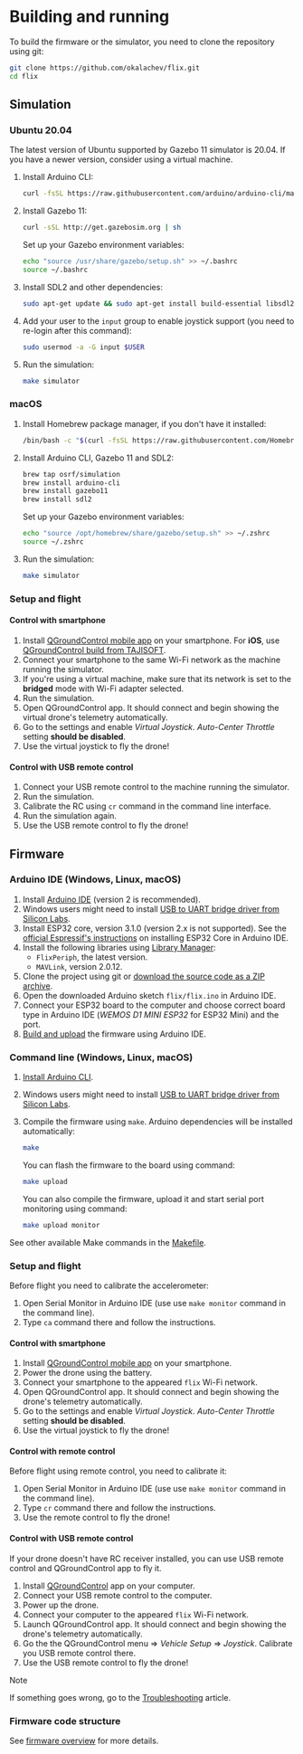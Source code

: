 # Building and running

To build the firmware or the simulator, you need to clone the repository using git:

```bash
git clone https://github.com/okalachev/flix.git
cd flix
```

## Simulation

### Ubuntu 20.04

The latest version of Ubuntu supported by Gazebo 11 simulator is 20.04. If you have a newer version, consider using a virtual machine.

1. Install Arduino CLI:

   ```bash
   curl -fsSL https://raw.githubusercontent.com/arduino/arduino-cli/master/install.sh | BINDIR=~/.local/bin sh
   ```

2. Install Gazebo 11:

   ```bash
   curl -sSL http://get.gazebosim.org | sh
   ```

   Set up your Gazebo environment variables:

   ```bash
   echo "source /usr/share/gazebo/setup.sh" >> ~/.bashrc
   source ~/.bashrc
   ```

3. Install SDL2 and other dependencies:

   ```bash
   sudo apt-get update && sudo apt-get install build-essential libsdl2-dev
   ```

4. Add your user to the `input` group to enable joystick support (you need to re-login after this command):

   ```bash
   sudo usermod -a -G input $USER
   ```

5. Run the simulation:

   ```bash
   make simulator
   ```

### macOS

1. Install Homebrew package manager, if you don't have it installed:

   ```bash
   /bin/bash -c "$(curl -fsSL https://raw.githubusercontent.com/Homebrew/install/HEAD/install.sh)"
   ```

2. Install Arduino CLI, Gazebo 11 and SDL2:

   ```bash
   brew tap osrf/simulation
   brew install arduino-cli
   brew install gazebo11
   brew install sdl2
   ```

   Set up your Gazebo environment variables:

   ```bash
   echo "source /opt/homebrew/share/gazebo/setup.sh" >> ~/.zshrc
   source ~/.zshrc
   ```

3. Run the simulation:

   ```bash
   make simulator
   ```

### Setup and flight

#### Control with smartphone

1. Install [QGroundControl mobile app](https://docs.qgroundcontrol.com/master/en/qgc-user-guide/getting_started/download_and_install.html#android) on your smartphone. For **iOS**, use [QGroundControl build from TAJISOFT](https://apps.apple.com/ru/app/qgc-from-tajisoft/id1618653051).
2. Connect your smartphone to the same Wi-Fi network as the machine running the simulator.
3. If you're using a virtual machine, make sure that its network is set to the **bridged** mode with Wi-Fi adapter selected.
4. Run the simulation.
5. Open QGroundControl app. It should connect and begin showing the virtual drone's telemetry automatically.
6. Go to the settings and enable *Virtual Joystick*. *Auto-Center Throttle* setting **should be disabled**.
7. Use the virtual joystick to fly the drone!

#### Control with USB remote control

1. Connect your USB remote control to the machine running the simulator.
2. Run the simulation.
3. Calibrate the RC using `cr` command in the command line interface.
4. Run the simulation again.
5. Use the USB remote control to fly the drone!

## Firmware

### Arduino IDE (Windows, Linux, macOS)

1. Install [Arduino IDE](https://www.arduino.cc/en/software) (version 2 is recommended).
2. Windows users might need to install [USB to UART bridge driver from Silicon Labs](https://www.silabs.com/developers/usb-to-uart-bridge-vcp-drivers).
3. Install ESP32 core, version 3.1.0 (version 2.x is not supported). See the [official Espressif's instructions](https://docs.espressif.com/projects/arduino-esp32/en/latest/installing.html#installing-using-arduino-ide) on installing ESP32 Core in Arduino IDE.
4. Install the following libraries using [Library Manager](https://docs.arduino.cc/software/ide-v2/tutorials/ide-v2-installing-a-library):
   * `FlixPeriph`, the latest version.
   * `MAVLink`, version 2.0.12.
5. Clone the project using git or [download the source code as a ZIP archive](https://codeload.github.com/okalachev/flix/zip/refs/heads/master).
6. Open the downloaded Arduino sketch `flix/flix.ino` in Arduino IDE.
7. Connect your ESP32 board to the computer and choose correct board type in Arduino IDE (*WEMOS D1 MINI ESP32* for ESP32 Mini) and the port.
8. [Build and upload](https://docs.arduino.cc/software/ide-v2/tutorials/getting-started/ide-v2-uploading-a-sketch) the firmware using Arduino IDE.

### Command line (Windows, Linux, macOS)

1. [Install Arduino CLI](https://arduino.github.io/arduino-cli/installation/).
2. Windows users might need to install [USB to UART bridge driver from Silicon Labs](https://www.silabs.com/developers/usb-to-uart-bridge-vcp-drivers).
3. Compile the firmware using `make`. Arduino dependencies will be installed automatically:

   ```bash
   make
   ```

   You can flash the firmware to the board using command:

   ```bash
   make upload
   ```

   You can also compile the firmware, upload it and start serial port monitoring using command:

   ```bash
   make upload monitor
   ```

See other available Make commands in the [Makefile](../Makefile).

### Setup and flight

Before flight you need to calibrate the accelerometer:

1. Open Serial Monitor in Arduino IDE (use use `make monitor` command in the command line).
2. Type `ca` command there and follow the instructions.

#### Control with smartphone

1. Install [QGroundControl mobile app](https://docs.qgroundcontrol.com/master/en/qgc-user-guide/getting_started/download_and_install.html#android) on your smartphone.
2. Power the drone using the battery.
3. Connect your smartphone to the appeared `flix` Wi-Fi network.
4. Open QGroundControl app. It should connect and begin showing the drone's telemetry automatically.
5. Go to the settings and enable *Virtual Joystick*. *Auto-Center Throttle* setting **should be disabled**.
6. Use the virtual joystick to fly the drone!

#### Control with remote control

Before flight using remote control, you need to calibrate it:

1. Open Serial Monitor in Arduino IDE (use use `make monitor` command in the command line).
2. Type `cr` command there and follow the instructions.
3. Use the remote control to fly the drone!

#### Control with USB remote control

If your drone doesn't have RC receiver installed, you can use USB remote control and QGroundControl app to fly it.

1. Install [QGroundControl](https://docs.qgroundcontrol.com/master/en/qgc-user-guide/getting_started/download_and_install.html) app on your computer.
2. Connect your USB remote control to the computer.
3. Power up the drone.
4. Connect your computer to the appeared `flix` Wi-Fi network.
5. Launch QGroundControl app. It should connect and begin showing the drone's telemetry automatically.
6. Go the the QGroundControl menu ⇒ *Vehicle Setup* ⇒ *Joystick*. Calibrate you USB remote control there.
7. Use the USB remote control to fly the drone!

> [!NOTE]
> If something goes wrong, go to the [Troubleshooting](troubleshooting.md) article.

### Firmware code structure

See [firmware overview](firmware.md) for more details.
